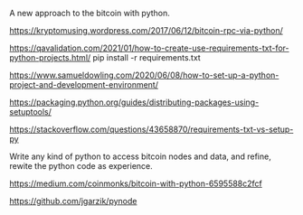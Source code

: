 
A new approach to the bitcoin with python.

https://kryptomusing.wordpress.com/2017/06/12/bitcoin-rpc-via-python/



https://qavalidation.com/2021/01/how-to-create-use-requirements-txt-for-python-projects.html/
pip install -r requirements.txt

https://www.samueldowling.com/2020/06/08/how-to-set-up-a-python-project-and-development-environment/

https://packaging.python.org/guides/distributing-packages-using-setuptools/

https://stackoverflow.com/questions/43658870/requirements-txt-vs-setup-py



Write any kind of python to access bitcoin nodes and data,
and refine, rewite the python code as experience.

https://medium.com/coinmonks/bitcoin-with-python-6595588c2fcf

https://github.com/jgarzik/pynode
